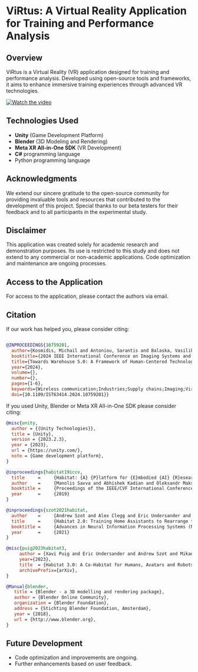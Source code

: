 # ViRtus: A Virtual Reality Application for Training and Performance Analysis

## Overview

ViRtus is a Virtual Reality (VR) application designed for training and performance analysis. Developed using open-source tools and frameworks, it aims to enhance immersive training experiences through advanced VR technologies.

[![Watch the video](https://img.youtube.com/vi/ec9R-HtQj-c/0.jpg)](https://www.youtube.com/watch?v=ec9R-HtQj-c)

## Technologies Used

- **Unity** (Game Development Platform)
- **Blender** (3D Modeling and Rendering)
- **Meta XR All-in-One SDK** (VR Development)
- **C#** programming language
- Python programming language

## Acknowledgments

We extend our sincere gratitude to the open-source community for providing invaluable tools and resources that contributed to the development of this project. Special thanks to our beta testers for their feedback and to all participants in the experimental study.

## Disclaimer

This application was created solely for academic research and demonstration purposes. Its use is restricted to this study and does not extend to any commercial or non-academic applications. Code optimization and maintenance are ongoing processes.

## Access to the Application

For access to the application, please contact the authors via email.

## Citation

If our work has helped you, please consider citing:

```bibtex

@INPROCEEDINGS{10759201,
  author={Kosmidis, Michail and Antoniou, Sarantis and Balaska, Vasiliki and Kansizoglou, Ioannis and Gasteratos, Antonios},
  booktitle={2024 IEEE International Conference on Imaging Systems and Techniques (IST)}, 
  title={Towards Warehouse 5.0: A Framework of Human-Centered Technologies}, 
  year={2024},
  volume={},
  number={},
  pages={1-6},
  keywords={Wireless communication;Industries;Supply chains;Imaging;Virtual reality;Industrial robots;Telecommunications;Personnel;Low latency communication;Fifth Industrial Revolution;Augmented Reality;Virtual Reality;5G technology;Warehouse 5.0;vertical industries},
  doi={10.1109/IST63414.2024.10759201}}

```
If you used Unity, Blender or Meta XR All-in-One SDK please consider citing:

```bibtex
@misc{unity,
  author = {{Unity Technologies}},
  title = {Unity},
  version = {2023.2.3},
  year = {2023},
  url = {https://unity.com/},
  note = {Game development platform},
}

@inproceedings{habitat19iccv,
  title     =     {Habitat: {A} {P}latform for {E}mbodied {AI} {R}esearch},
  author    =     {Manolis Savva and Abhishek Kadian and Oleksandr Maksymets and Yili Zhao and Erik Wijmans and Bhavana Jain and Julian Straub and Jia Liu and Vladlen Koltun and Jitendra Malik and Devi Parikh and Dhruv Batra},
  booktitle =     {Proceedings of the IEEE/CVF International Conference on Computer Vision (ICCV)},
  year      =     {2019}
}

@inproceedings{szot2021habitat,
  author    =     {Andrew Szot and Alex Clegg and Eric Undersander and Erik Wijmans and Yili Zhao and John Turner and Noah Maestre and Mustafa Mukadam and Devendra Chaplot and Oleksandr Maksymets and Aaron Gokaslan and Vladimir Vondrus and Sameer Dharur and Franziska Meier and Wojciech Galuba and Angel Chang and Zsolt Kira and Vladlen Koltun and Jitendra Malik and Manolis Savva and Dhruv Batra},
  title     =     {Habitat 2.0: Training Home Assistants to Rearrange their Habitat},
  booktitle =     {Advances in Neural Information Processing Systems (NeurIPS)},
  year      =     {2021}
}

@misc{puig2023habitat3,
     author = {Xavi Puig and Eric Undersander and Andrew Szot and Mikael Dallaire Cote and Ruslan Partsey and Jimmy Yang and Ruta Desai and Alexander William Clegg and Michal Hlavac and Tiffany Min and Theo Gervet and Vladimír Vondrus and Vincent-Pierre Berges and John Turner and Oleksandr Maksymets and Zsolt Kira and Mrinal Kalakrishnan and Jitendra Malik and Devendra Singh Chaplot and Unnat Jain and Dhruv Batra and Akshara Rai and Roozbeh Mottaghi},
     year={2023},
     title  = {Habitat 3.0: A Co-Habitat for Humans, Avatars and Robots},
     archivePrefix={arXiv},
}

@Manual{blender,
   title = {Blender - a 3D modelling and rendering package},
   author = {Blender Online Community},
   organization = {Blender Foundation},
   address = {Stichting Blender Foundation, Amsterdam},
   year = {2018},
   url = {http://www.blender.org},
}
```

## Future Development

- Code optimization and improvements are ongoing.
- Further enhancements based on user feedback.
